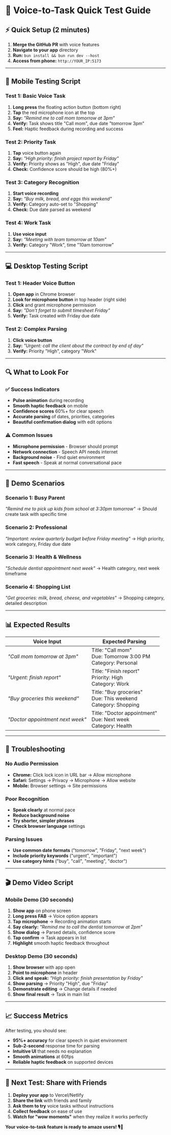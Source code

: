 # 🎤 Voice-to-Task Quick Test Guide

## ⚡ Quick Setup (2 minutes)

1. **Merge the GitHub PR** with voice features
2. **Navigate to your app** directory
3. **Run:** `bun install && bun run dev --host`
4. **Access from phone:** `http://YOUR_IP:5173`

---

## 📱 **Mobile Testing Script**

### **Test 1: Basic Voice Task**
1. **Long press** the floating action button (bottom right)
2. **Tap** the red microphone icon at the top
3. **Say:** *"Remind me to call mom tomorrow at 3pm"*
4. **Verify:** Task shows title "Call mom", due date "tomorrow 3pm"
5. **Feel:** Haptic feedback during recording and success

### **Test 2: Priority Task** 
1. **Tap** voice button again
2. **Say:** *"High priority: finish project report by Friday"*
3. **Verify:** Priority shows as "High", due date "Friday"
4. **Check:** Confidence score should be high (80%+)

### **Test 3: Category Recognition**
1. **Start voice recording**
2. **Say:** *"Buy milk, bread, and eggs this weekend"*
3. **Verify:** Category auto-set to "Shopping"
4. **Check:** Due date parsed as weekend

### **Test 4: Work Task**
1. **Use voice input**
2. **Say:** *"Meeting with team tomorrow at 10am"*
3. **Verify:** Category "Work", time "10am tomorrow"

---

## 💻 **Desktop Testing Script**

### **Test 1: Header Voice Button**
1. **Open app** in Chrome browser
2. **Look for microphone button** in top header (right side)
3. **Click** and grant microphone permission
4. **Say:** *"Don't forget to submit timesheet Friday"*
5. **Verify:** Task created with Friday due date

### **Test 2: Complex Parsing**
1. **Click voice button**
2. **Say:** *"Urgent: call the client about the contract by end of day"*
3. **Verify:** Priority "High", category "Work"

---

## 🔍 **What to Look For**

### ✅ **Success Indicators**
- **Pulse animation** during recording
- **Smooth haptic feedback** on mobile
- **Confidence scores** 60%+ for clear speech
- **Accurate parsing** of dates, priorities, categories
- **Beautiful confirmation dialog** with edit options

### ⚠️ **Common Issues**
- **Microphone permission** - Browser should prompt
- **Network connection** - Speech API needs internet
- **Background noise** - Find quiet environment
- **Fast speech** - Speak at normal conversational pace

---

## 🎯 **Demo Scenarios**

### **Scenario 1: Busy Parent**
*"Remind me to pick up kids from school at 3:30pm tomorrow"*
→ Should create task with specific time

### **Scenario 2: Professional**
*"Important: review quarterly budget before Friday meeting"*
→ High priority, work category, Friday due date

### **Scenario 3: Health & Wellness**
*"Schedule dentist appointment next week"*
→ Health category, next week timeframe

### **Scenario 4: Shopping List**
*"Get groceries: milk, bread, cheese, and vegetables"*
→ Shopping category, detailed description

---

## 📊 **Expected Results**

| **Voice Input** | **Expected Parsing** |
|---|---|
| *"Call mom tomorrow at 3pm"* | Title: "Call mom"<br>Due: Tomorrow 3:00 PM<br>Category: Personal |
| *"Urgent: finish report"* | Title: "Finish report"<br>Priority: High<br>Category: Work |
| *"Buy groceries this weekend"* | Title: "Buy groceries"<br>Due: This weekend<br>Category: Shopping |
| *"Doctor appointment next week"* | Title: "Doctor appointment"<br>Due: Next week<br>Category: Health |

---

## 🐛 **Troubleshooting**

### **No Audio Permission**
- **Chrome:** Click lock icon in URL bar → Allow microphone
- **Safari:** Settings → Privacy → Microphone → Allow website
- **Mobile:** Browser settings → Site permissions

### **Poor Recognition**
- **Speak clearly** at normal pace
- **Reduce background noise**
- **Try shorter, simpler phrases**
- **Check browser language** settings

### **Parsing Issues**
- **Use common date formats** ("tomorrow", "Friday", "next week")
- **Include priority keywords** ("urgent", "important")
- **Use category hints** ("buy", "call", "meeting", "doctor")

---

## 🎬 **Demo Video Script**

### **Mobile Demo (30 seconds)**
1. **Show app** on phone screen
2. **Long press FAB** → Voice option appears
3. **Tap microphone** → Recording animation starts
4. **Say clearly:** *"Remind me to call the dentist tomorrow at 2pm"*
5. **Show dialog** → Parsed details, confidence score
6. **Tap confirm** → Task appears in list
7. **Highlight** smooth haptic feedback throughout

### **Desktop Demo (30 seconds)**
1. **Show browser** with app open
2. **Point to microphone** in header
3. **Click and speak:** *"High priority: finish presentation by Friday"*
4. **Show parsing** → Priority "High", due "Friday"
5. **Demonstrate editing** → Change details if needed
6. **Show final result** → Task in main list

---

## 📈 **Success Metrics**

After testing, you should see:
- **95%+ accuracy** for clear speech in quiet environment
- **Sub-2-second** response time for parsing
- **Intuitive UI** that needs no explanation
- **Smooth animations** at 60fps
- **Reliable haptic feedback** on supported devices

---

## 🎯 **Next Test: Share with Friends**

1. **Deploy your app** to Vercel/Netlify
2. **Share the link** with friends and family
3. **Ask them to try** voice tasks without instructions
4. **Collect feedback** on ease of use
5. **Watch for "wow moments"** when they realize it works perfectly

**Your voice-to-task feature is ready to amaze users! 🎙️🚀**
